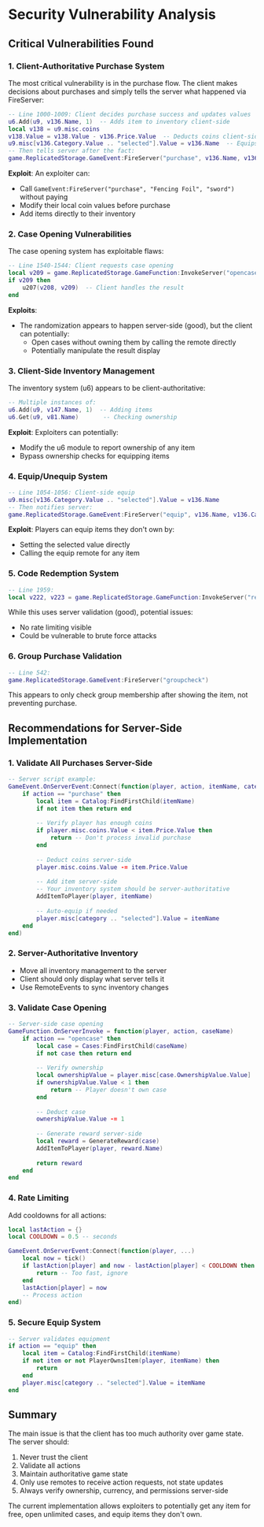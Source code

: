 # Security Vulnerability Analysis

## Critical Vulnerabilities Found

### 1. **Client-Authoritative Purchase System**
The most critical vulnerability is in the purchase flow. The client makes decisions about purchases and simply tells the server what happened via FireServer:

```lua
-- Line 1000-1009: Client decides purchase success and updates values
u6.Add(u9, v136.Name, 1)  -- Adds item to inventory client-side
local v138 = u9.misc.coins
v138.Value = v138.Value - v136.Price.Value  -- Deducts coins client-side
u9.misc[v136.Category.Value .. "selected"].Value = v136.Name  -- Equips item
-- Then tells server after the fact:
game.ReplicatedStorage.GameEvent:FireServer("purchase", v136.Name, v136.Category.Value)
```

**Exploit**: An exploiter can:
- Call `GameEvent:FireServer("purchase", "Fencing Foil", "sword")` without paying
- Modify their local coin values before purchase
- Add items directly to their inventory

### 2. **Case Opening Vulnerabilities**
The case opening system has exploitable flaws:

```lua
-- Line 1540-1544: Client requests case opening
local v209 = game.ReplicatedStorage.GameFunction:InvokeServer("opencase", v208.Name)
if v209 then
    u207(v208, v209)  -- Client handles the result
end
```

**Exploits**:
- The randomization appears to happen server-side (good), but the client can potentially:
  - Open cases without owning them by calling the remote directly
  - Potentially manipulate the result display

### 3. **Client-Side Inventory Management**
The inventory system (u6) appears to be client-authoritative:

```lua
-- Multiple instances of:
u6.Add(u9, v147.Name, 1)  -- Adding items
u6.Get(u9, v81.Name)       -- Checking ownership
```

**Exploit**: Exploiters can potentially:
- Modify the u6 module to report ownership of any item
- Bypass ownership checks for equipping items

### 4. **Equip/Unequip System**
```lua
-- Line 1054-1056: Client-side equip
u9.misc[v136.Category.Value .. "selected"].Value = v136.Name
-- Then notifies server:
game.ReplicatedStorage.GameEvent:FireServer("equip", v136.Name, v136.Category.Value)
```

**Exploit**: Players can equip items they don't own by:
- Setting the selected value directly
- Calling the equip remote for any item

### 5. **Code Redemption System**
```lua
-- Line 1959: 
local v222, v223 = game.ReplicatedStorage.GameFunction:InvokeServer("redeem", u19.Text)
```

While this uses server validation (good), potential issues:
- No rate limiting visible
- Could be vulnerable to brute force attacks

### 6. **Group Purchase Validation**
```lua
-- Line 542:
game.ReplicatedStorage.GameEvent:FireServer("groupcheck")
```

This appears to only check group membership after showing the item, not preventing purchase.

## Recommendations for Server-Side Implementation

### 1. **Validate All Purchases Server-Side**
```lua
-- Server script example:
GameEvent.OnServerEvent:Connect(function(player, action, itemName, category)
    if action == "purchase" then
        local item = Catalog:FindFirstChild(itemName)
        if not item then return end
        
        -- Verify player has enough coins
        if player.misc.coins.Value < item.Price.Value then
            return -- Don't process invalid purchase
        end
        
        -- Deduct coins server-side
        player.misc.coins.Value -= item.Price.Value
        
        -- Add item server-side
        -- Your inventory system should be server-authoritative
        AddItemToPlayer(player, itemName)
        
        -- Auto-equip if needed
        player.misc[category .. "selected"].Value = itemName
    end
end)
```

### 2. **Server-Authoritative Inventory**
- Move all inventory management to the server
- Client should only display what server tells it
- Use RemoteEvents to sync inventory changes

### 3. **Validate Case Opening**
```lua
-- Server-side case opening
GameFunction.OnServerInvoke = function(player, action, caseName)
    if action == "opencase" then
        local case = Cases:FindFirstChild(caseName)
        if not case then return end
        
        -- Verify ownership
        local ownershipValue = player.misc[case.OwnershipValue.Value]
        if ownershipValue.Value < 1 then
            return -- Player doesn't own case
        end
        
        -- Deduct case
        ownershipValue.Value -= 1
        
        -- Generate reward server-side
        local reward = GenerateReward(case)
        AddItemToPlayer(player, reward.Name)
        
        return reward
    end
end
```

### 4. **Rate Limiting**
Add cooldowns for all actions:
```lua
local lastAction = {}
local COOLDOWN = 0.5 -- seconds

GameEvent.OnServerEvent:Connect(function(player, ...)
    local now = tick()
    if lastAction[player] and now - lastAction[player] < COOLDOWN then
        return -- Too fast, ignore
    end
    lastAction[player] = now
    -- Process action
end)
```

### 5. **Secure Equip System**
```lua
-- Server validates equipment
if action == "equip" then
    local item = Catalog:FindFirstChild(itemName)
    if not item or not PlayerOwnsItem(player, itemName) then
        return
    end
    player.misc[category .. "selected"].Value = itemName
end
```

## Summary
The main issue is that the client has too much authority over game state. The server should:
1. Never trust the client
2. Validate all actions
3. Maintain authoritative game state
4. Only use remotes to receive action requests, not state updates
5. Always verify ownership, currency, and permissions server-side

The current implementation allows exploiters to potentially get any item for free, open unlimited cases, and equip items they don't own.